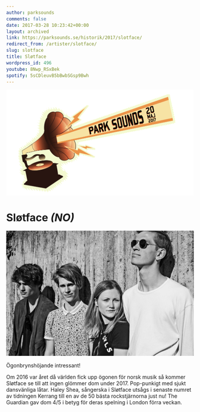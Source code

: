```yaml
---
author: parksounds
comments: false
date: 2017-03-28 10:23:42+00:00
layout: archived
link: https://parksounds.se/historik/2017/slotface/
redirect_from: /artister/slotface/
slug: slotface
title: Sløtface
wordpress_id: 496
youtube: 8Nwp_RSxBek
spotify: 5sCDleuvB5bBwbSGsp9Bwh
---
```


<img src="/images/2017/logo-1.svg" alt="Park Sounds 2017">


# Sløtface _(NO)_


<img src="/images/2017/slotface.jpg">

Ögonbrynshöjande intressant!

Om 2016 var året då världen fick upp ögonen för norsk musik så kommer Sløtface se till att ingen glömmer dom under 2017. Pop-punkigt med sjukt dansvänliga låtar. Haley Shea, sångerska i Sløtface utsågs i senaste numret av tidningen Kerrang till en av de 50 bästa rockstjärnorna just nu! The Guardian gav dom 4/5 i betyg för deras spelning i London förra veckan.
